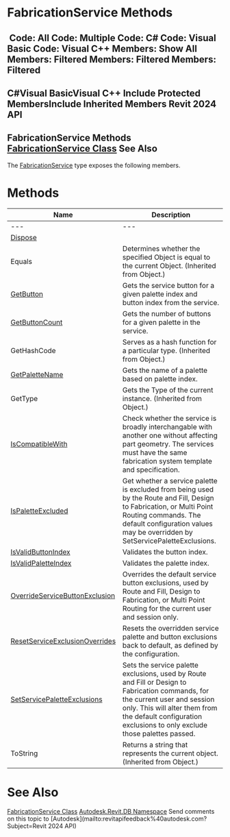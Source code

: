 # FabricationService Methods

﻿
 Code: All Code: Multiple Code: C# Code: Visual Basic Code: Visual C++  Members: Show All Members: Filtered Members: Filtered Members: Filtered   
---  
C#Visual BasicVisual C++
Include Protected MembersInclude Inherited Members
Revit 2024 API  
---  
FabricationService Methods  
[FabricationService Class](e29ecbb2-7de0-c341-0db0-9f77bd0f5543.md "FabricationService Class") See Also  
---  
The [FabricationService](e29ecbb2-7de0-c341-0db0-9f77bd0f5543.md "FabricationService Class") type exposes the following members.
# Methods
| Name | Description |
| --- | --- |
| --- | --- | --- |
| [Dispose](769b9c47-e567-40a6-514a-f1033d98070f.md "Dispose Method") |
| Equals | Determines whether the specified Object is equal to the current Object. (Inherited from Object.) |
| [GetButton](a07bb5f7-6c08-3d6b-25ea-5891cc2dfc5e.md "GetButton Method") | Gets the service button for a given palette index and button index from the service. |
| [GetButtonCount](c80b99e4-736f-e357-2d3c-efe0ed2fa91d.md "GetButtonCount Method") | Gets the number of buttons for a given palette in the service. |
| GetHashCode | Serves as a hash function for a particular type.  (Inherited from Object.) |
| [GetPaletteName](0d12d23a-a3f0-48e6-fc70-be50d0ffeb23.md "GetPaletteName Method") | Gets the name of a palette based on palette index. |
| GetType | Gets the Type of the current instance. (Inherited from Object.) |
| [IsCompatibleWith](e5a1a4bc-fcfb-9b02-c76c-98d42ed424a5.md "IsCompatibleWith Method") | Check whether the service is broadly interchangable with another one without affecting part geometry. The services must have the same fabrication system template and specification. |
| [IsPaletteExcluded](a19ff9d5-04f1-dc18-d591-66f6f9c9bfa0.md "IsPaletteExcluded Method") | Get whether a service palette is excluded from being used by the Route and Fill, Design to Fabrication, or Multi Point Routing commands. The default configuration values may be overridden by SetServicePaletteExclusions. |
| [IsValidButtonIndex](1936cceb-ffc4-9631-2d90-28e937bf2578.md "IsValidButtonIndex Method") | Validates the button index. |
| [IsValidPaletteIndex](910a66d8-190d-29a4-9129-4c5deb9eb729.md "IsValidPaletteIndex Method") | Validates the palette index. |
| [OverrideServiceButtonExclusion](5a0ce9ef-042c-def5-2d9a-c5f15e308040.md "OverrideServiceButtonExclusion Method") | Overrides the default service button exclusions, used by Route and Fill, Design to Fabrication, or Multi Point Routing for the current user and session only. |
| [ResetServiceExclusionOverrides](8f03af55-9ed3-1695-a046-06973e7e0322.md "ResetServiceExclusionOverrides Method") | Resets the overridden service palette and button exclusions back to default, as defined by the configuration. |
| [SetServicePaletteExclusions](c00b14ba-4728-c10d-8c07-28244dc84dcb.md "SetServicePaletteExclusions Method") | Sets the service palette exclusions, used by Route and Fill or Design to Fabrication commands, for the current user and session only. This will alter them from the default configuration exclusions to only exclude those palettes passed. |
| ToString | Returns a string that represents the current object. (Inherited from Object.) |

# See Also
[FabricationService Class](e29ecbb2-7de0-c341-0db0-9f77bd0f5543.md "FabricationService Class")
[Autodesk.Revit.DB Namespace](87546ba7-461b-c646-cbb1-2cb8f5bff8b2.md "Autodesk.Revit.DB Namespace")
Send comments on this topic to [Autodesk](mailto:revitapifeedback%40autodesk.com?Subject=Revit 2024 API)